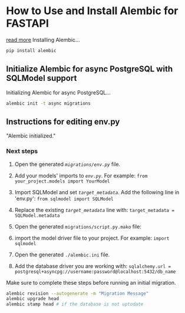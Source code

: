# How to Use and Install Alembic for FASTAPI

[read more](https://testdriven.io/blog/fastapi-sqlmodel/)
Installing Alembic...

```bash
pip install alembic
```

## Initialize Alembic for async PostgreSQL with SQLModel support

Initializing Alembic for async PostgreSQL...

```bash
alembic init -t async migrations
```

## Instructions for editing env.py

"Alembic initialized."

### Next steps

1. Open the generated *`migrations/env.py`* file.
2. Add your models' imports to *`env.py`*. For example:
`from your_project.models import YourModel`

3. Import SQLModel and set *`target_metadata`*. Add the following line in 'env.py':
`from sqlmodel import SQLModel`

4. Replace the existing *`target_metadata`* line with:
`target_metadata = SQLModel.metadata`

5. Open the generated `migrations/script.py.mako` file:

6. import the model driver file to your project. For example:
`import sqlmodel`

7. Open the generated `./alembic.ini` file.

6. Add the database driver you are working with:
`sqlalchemy.url = postgresql+asyncpg://username:password@localhost:5432/db_name`

Make sure to complete these steps before running an initial migration.

```bash
alembic revision --autogenerate -m "Migration Message"
alembic upgrade head
alembic stamp head # if the database is not uptodate
```

